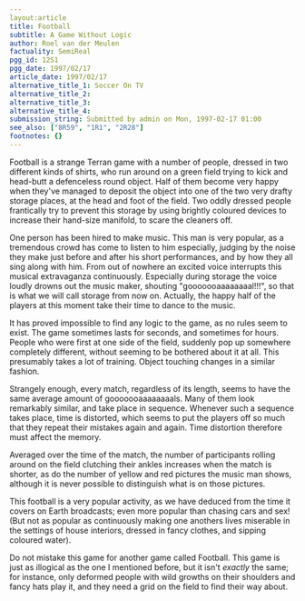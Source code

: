 ```yaml
---
layout:article
title: Football
subtitle: A Game Without Logic
author: Roel van der Meulen
factuality: SemiReal
pgg_id: 12S1
pgg_date: 1997/02/17
article_date: 1997/02/17
alternative_title_1: Soccer On TV
alternative_title_2: 
alternative_title_3: 
alternative_title_4: 
submission_string: Submitted by admin on Mon, 1997-02-17 01:00
see_also: ["8R59", "1R1", "2R28"]
footnotes: {}
---
```

<div>
<p>Football is a strange Terran game with a number of people, dressed in two different kinds of shirts, who run around on a green field trying to kick and head-butt a defenceless round object. Half of them become very happy when they've managed to deposit the object into one of the two very drafty storage places, at the head and foot of the field. Two oddly dressed people frantically try to prevent this storage by using brightly coloured devices to increase their hand-size manifold, to scare the cleaners off.</p>
<p>One person has been hired to make music. This man is very popular, as a tremendous crowd has come to listen to him especially, judging by the noise they make just before and after his short performances, and by how they all sing along with him. From out of nowhere an excited voice interrupts this musical extravaganza continuously. Especially during storage the voice loudly drowns out the music maker, shouting "gooooooaaaaaaaal!!!", so that is what we will call storage from now on. Actually, the happy half of the players at this moment take their time to dance to the music.</p>
<p>It has proved impossible to find any logic to the game, as no rules seem to exist. The game sometimes lasts for seconds, and sometimes for hours. People who were first at one side of the field, suddenly pop up somewhere completely different, without seeming to be bothered about it at all. This presumably takes a lot of training. Object touching changes in a similar fashion.</p>
<p>Strangely enough, every match, regardless of its length, seems to have the same average amount of gooooooaaaaaaaals. Many of them look remarkably similar, and take place in sequence. Whenever such a sequence takes place, time is distorted, which seems to put the players off so much that they repeat their mistakes again and again. Time distortion therefore must affect the memory.</p>
<p>Averaged over the time of the match, the number of participants rolling around on the field clutching their ankles increases when the match is shorter, as do the number of yellow and red pictures the music man shows, although it is never possible to distinguish what is on those pictures.</p>
<p>This football is a very popular activity, as we have deduced from the time it covers on Earth broadcasts; even more popular than chasing cars and sex! (But not as popular as continuously making one anothers lives miserable in the settings of house interiors, dressed in fancy clothes, and sipping coloured water).</p>
<p>Do not mistake this game for another game called Football. This game is just as illogical as the one I mentioned before, but it isn't <em>exactly</em> the same; for instance, only deformed people with wild growths on their shoulders and fancy hats play it, and they need a grid on the field to find their way about.</p>
</div>

